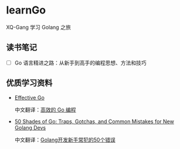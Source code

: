 # learnGo
XQ-Gang 学习 Golang 之旅

## 读书笔记

- [ ] Go 语言精进之路：从新手到高手的编程思想、方法和技巧

## 优质学习资料

- [Effective Go](https://go.dev/doc/effective_go)

  中文翻译：[高效的 Go 编程](https://learnku.com/docs/effective-go/2020)

- [50 Shades of Go: Traps, Gotchas, and Common Mistakes for New Golang Devs](http://devs.cloudimmunity.com/gotchas-and-common-mistakes-in-go-golang/index.html)
  
  中文翻译：[Golang开发新手常犯的50个错误](https://blog.csdn.net/gezhonglei2007/article/details/52237582)
